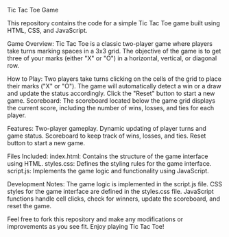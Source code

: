 Tic Tac Toe Game

This repository contains the code for a simple Tic Tac Toe game built using HTML, CSS, and JavaScript.

Game Overview:
Tic Tac Toe is a classic two-player game where players take turns marking spaces in a 3x3 grid. The objective of the game is to get three of your marks (either "X" or "O") in a horizontal, vertical, or diagonal row.

How to Play:
Two players take turns clicking on the cells of the grid to place their marks ("X" or "O"). The game will automatically detect a win or a draw and update the status accordingly. Click the "Reset" button to start a new game.
Scoreboard: The scoreboard located below the game grid displays the current score, including the number of wins, losses, and ties for each player.

Features:
Two-player gameplay.
Dynamic updating of player turns and game status.
Scoreboard to keep track of wins, losses, and ties.
Reset button to start a new game.

Files Included:
index.html: Contains the structure of the game interface using HTML.
styles.css: Defines the styling rules for the game interface.
script.js: Implements the game logic and functionality using JavaScript.

Development Notes:
The game logic is implemented in the script.js file.
CSS styles for the game interface are defined in the styles.css file.
JavaScript functions handle cell clicks, check for winners, update the scoreboard, and reset the game.

Feel free to fork this repository and make any modifications or improvements as you see fit. Enjoy playing Tic Tac Toe!